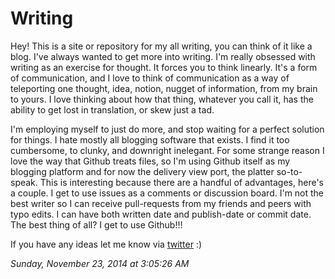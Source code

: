 # Writing

Hey! This is a site or repository for my all writing, you can think of it like a blog. I've always wanted to get more into writing. I'm really obsessed with writing as an exercise for thought. It forces you to think linearly. It's a form of communication, and I love to think of communication as a way of teleporting one thought, idea, notion, nugget of information, from my brain to yours. I love thinking about how that thing, whatever you call it, has the ability to get lost in translation, or skew just a tad.

I'm employing myself to just do more, and stop waiting for a perfect solution for things. I hate mostly all blogging software that exists. I find it too cumbersome, to clunky, and downright inelegant. For some strange reason I love the way that Github treats files, so I'm using Github itself as my blogging platform and for now the delivery view port, the platter so-to-speak. This is interesting because there are a handful of advantages, here's a couple. I get to use issues as a comments or discussion board. I'm not the best writer so I can receive pull-requests from my friends and peers with typo edits. I can have both written date and publish-date or commit date. The best thing of all? I get to use Github!!!

If you have any ideas let me know via [twitter](https://twitter.com/thomasreggi) :)

_Sunday, November 23, 2014 at 3:05:26 AM_